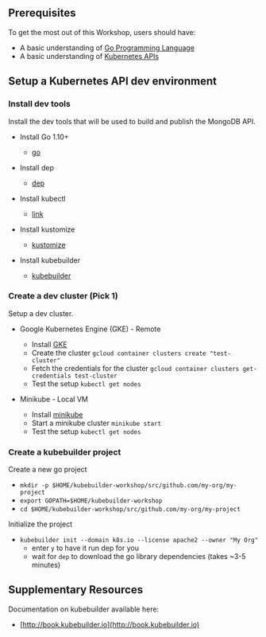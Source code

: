 ## Prerequisites

To get the most out of this Workshop, users should have:

- A basic understanding of [Go Programming Language](https://golang.org/)
- A basic understanding of [Kubernetes APIs](https://kubernetes.io/docs/user-journeys/users/application-developer/foundational/#section-2)

## Setup a Kubernetes API dev environment

### Install dev tools

Install the dev tools that will be used to build and publish the MongoDB API.

- Install Go 1.10+
  - [go](https://golang.org/)

- Install dep
  - [dep](https://github.com/golang/dep)

- Install kubectl
  - [link](https://kubernetes.io/docs/tasks/tools/install-kubectl/#install-kubectl)

- Install kustomize
  - [kustomize](https://github.com/kubernetes-sigs/kustomize)

- Install kubebuilder
  - [kubebuilder](https://book.kubebuilder.io/getting_started/installation_and_setup.html)  

### Create a dev cluster (Pick 1)

Setup a dev cluster.

- Google Kubernetes Engine (GKE) - Remote
  - Install [GKE](https://cloud.google.com/kubernetes-engine/)
  - Create the cluster `gcloud container clusters create "test-cluster"`
  - Fetch the credentials for the cluster `gcloud container clusters get-credentials test-cluster`
  - Test the setup `kubectl get nodes`

- Minikube - Local VM
  - Install [minikube](https://github.com/kubernetes/minikube)
  - Start a minikube cluster `minikube start`
  - Test the setup `kubectl get nodes`

### Create a kubebuilder project

Create a new go project

- `mkdir -p $HOME/kubebuilder-workshop/src/github.com/my-org/my-project`
- `export GOPATH=$HOME/kubebuilder-workshop`
- `cd $HOME/kubebuilder-workshop/src/github.com/my-org/my-project`

Initialize the project

- `kubebuilder init --domain k8s.io --license apache2 --owner "My Org"`
  - enter `y` to have it run dep for you
  - wait for `dep` to download the go library dependencies (takes ~3-5 minutes)

## Supplementary Resources

Documentation on kubebuilder available here:

- [http://book.kubebuilder.io](http://book.kubebuilder.io)
